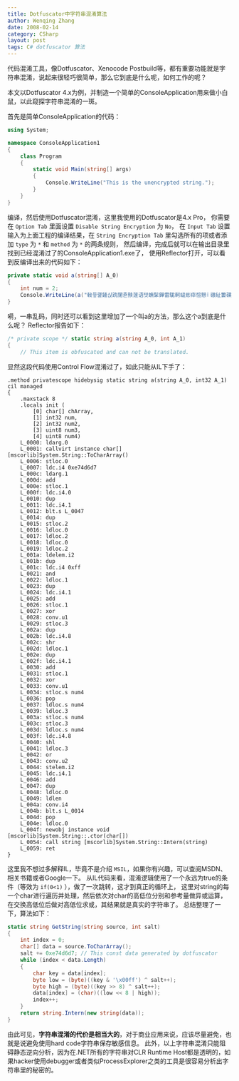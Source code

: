 ```yaml
---
title: Dotfuscator中字符串混淆算法
author: Wenqing Zhang
date: 2008-02-14
category: CSharp
layout: post
tags: C# dotfuscator 算法
---
```


代码混淆工具，像Dotfuscator、Xenocode Postbuild等，都有重要功能就是字符串混淆，说起来很轻巧很简单，那么它到底是什么呢，如何工作的呢？

本文以Dotfuscator 4.x为例，并制造一个简单的ConsoleApplication用来做小白鼠，以此窥探字符串混淆的一斑。

首先是简单ConsoleApplication的代码：
```csharp
using System;

namespace ConsoleApplication1
{
    class Program
    {
        static void Main(string[] args)
        {
            Console.WriteLine("This is the unencrypted string.");
        }
    }
}
```

编译，然后使用Dotfuscator混淆，这里我使用的Dotfuscator是4.x Pro，
你需要在 `Option Tab` 里面设置 `Disable String Encryption` 为 `No`，
在 `Input Tab` 设置输入为上面工程的编译结果，在 `String Encryption Tab` 里勾选所有的项或者添加 `type` 为 `*` 和 `method` 为 `*` 的两条规则，
然后编译，完成后就可以在输出目录里找到已经混淆过了的ConsoleApplication1.exe了，
使用Reflector打开，可以看到反编译出来的代码如下：
```csharp
private static void a(string[] A_0)
{
    int num = 2;
    Console.WriteLine(a("軙듛럝鏟싡跣闥죧黩蓫语탯蟱髳鏵雷駹軻蟽烿瘁愃戅⠇礉砋簍礏簑猓㠕", num));
}
```

嗬，一串乱码，同时还可以看到这里增加了一个叫a的方法，那么这个a到底是什么呢？ Reflector报告如下：
```csharp
/* private scope */ static string a(string A_0, int A_1)
{
    // This item is obfuscated and can not be translated.
```

显然这段代码使用Control Flow混淆过了，如此只能从IL下手了：
```msil
.method privatescope hidebysig static string a(string A_0, int32 A_1) cil managed
{
    .maxstack 8
    .locals init (
        [0] char[] chArray,
        [1] int32 num,
        [2] int32 num2,
        [3] uint8 num3,
        [4] uint8 num4)
    L_0000: ldarg.0 
    L_0001: callvirt instance char[] [mscorlib]System.String::ToCharArray()
    L_0006: stloc.0 
    L_0007: ldc.i4 0xe74d6d7
    L_000c: ldarg.1 
    L_000d: add 
    L_000e: stloc.1 
    L_000f: ldc.i4.0 
    L_0010: dup 
    L_0011: ldc.i4.1 
    L_0012: blt.s L_0047
    L_0014: dup 
    L_0015: stloc.2 
    L_0016: ldloc.0 
    L_0017: ldloc.2 
    L_0018: ldloc.0 
    L_0019: ldloc.2 
    L_001a: ldelem.i2 
    L_001b: dup 
    L_001c: ldc.i4 0xff
    L_0021: and 
    L_0022: ldloc.1 
    L_0023: dup 
    L_0024: ldc.i4.1 
    L_0025: add 
    L_0026: stloc.1 
    L_0027: xor 
    L_0028: conv.u1 
    L_0029: stloc.3 
    L_002a: dup 
    L_002b: ldc.i4.8 
    L_002c: shr 
    L_002d: ldloc.1 
    L_002e: dup 
    L_002f: ldc.i4.1 
    L_0030: add 
    L_0031: stloc.1 
    L_0032: xor 
    L_0033: conv.u1 
    L_0034: stloc.s num4
    L_0036: pop 
    L_0037: ldloc.s num4
    L_0039: ldloc.3 
    L_003a: stloc.s num4
    L_003c: stloc.3 
    L_003d: ldloc.s num4
    L_003f: ldc.i4.8 
    L_0040: shl 
    L_0041: ldloc.3 
    L_0042: or 
    L_0043: conv.u2 
    L_0044: stelem.i2 
    L_0045: ldc.i4.1 
    L_0046: add 
    L_0047: dup 
    L_0048: ldloc.0 
    L_0049: ldlen 
    L_004a: conv.i4 
    L_004b: blt.s L_0014
    L_004d: pop 
    L_004e: ldloc.0 
    L_004f: newobj instance void [mscorlib]System.String::.ctor(char[])
    L_0054: call string [mscorlib]System.String::Intern(string)
    L_0059: ret 
}
```
这里我不想过多解释IL，毕竟不是介绍 `MSIL`，如果你有兴趣，可以查阅MSDN、相关书籍或者Google一下。
从IL代码来看，混淆逻辑使用了一个永远为true的条件（等效为 `if(0<1)` ），做了一次跳转，这才到真正的循环上，
这里对string的每一个char进行遍历并处理，然后依次对char的高低位分别和参考量做异或运算，在交换高低位后做对高低位求或，其结果就是真实的字符串了。
总结整理了一下，算法如下：
```csharp
static string GetString(string source, int salt)
{
    int index = 0;
    char[] data = source.ToCharArray();
    salt += 0xe74d6d7; // This const data generated by dotfuscator
    while (index < data.Length)
    {
        char key = data[index];
        byte low = (byte)((key & '\x00ff') ^ salt++);
        byte high = (byte)((key >> 8) ^ salt++);
        data[index] = (char)((low << 8 | high));
        index++;
    }
    return string.Intern(new string(data));
}
```

由此可见，**字符串混淆的代价是相当大的**，对于商业应用来说，应该尽量避免，也就是说避免使用hard code字符串保存敏感信息。
此外，以上字符串混淆只能阻碍静态逆向分析，因为在.NET所有的字符串对CLR Runtime Host都是透明的，如果hacker使用debugger或者类似ProcessExplorer之类的工具是很容易分析出字符串里的秘密的。
